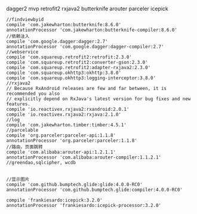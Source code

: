 
dagger2 mvp retrofit2 rxjava2 butterknife arouter parceler icepick

    //findviewbyid
    compile 'com.jakewharton:butterknife:8.6.0'
    annotationProcessor 'com.jakewharton:butterknife-compiler:8.6.0'
    //依赖注入
    compile 'com.google.dagger:dagger:2.7'
    annotationProcessor 'com.google.dagger:dagger-compiler:2.7'
    //webservice
    compile 'com.squareup.retrofit2:retrofit:2.3.0'
    compile 'com.squareup.retrofit2:converter-gson:2.3.0'
    compile 'com.squareup.retrofit2:adapter-rxjava2:2.3.0'
    compile 'com.squareup.okhttp3:okhttp:3.8.0'
    compile 'com.squareup.okhttp3:logging-interceptor:3.8.0'
    //rxjava2
    // Because RxAndroid releases are few and far between, it is recommended you also
    // explicitly depend on RxJava's latest version for bug fixes and new features.
    compile 'io.reactivex.rxjava2:rxandroid:2.0.1'
    compile 'io.reactivex.rxjava2:rxjava:2.1.0'
    //log
    compile 'com.jakewharton.timber:timber:4.5.1'
    //parcelable
    compile 'org.parceler:parceler-api:1.1.8'
    annotationProcessor 'org.parceler:parceler:1.1.8'
    //路由，页面跳转
    compile 'com.alibaba:arouter-api:1.2.1.1'
    annotationProcessor 'com.alibaba:arouter-compiler:1.1.2.1'
    //greendao,sqlcipher, wcdb


    //显示图片
    compile 'com.github.bumptech.glide:glide:4.0.0-RC0'
    annotationProcessor 'com.github.bumptech.glide:compiler:4.0.0-RC0'

    compile 'frankiesardo:icepick:3.2.0'
    annotationProcessor 'frankiesardo:icepick-processor:3.2.0'

